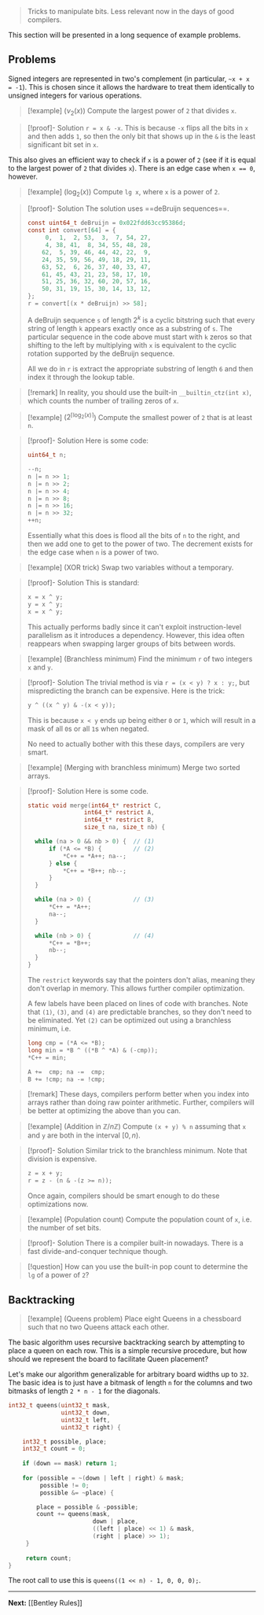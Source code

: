 > Tricks to manipulate bits. Less relevant now in the days of good compilers.

This section will be presented in a long sequence of example problems.

## Problems

Signed integers are represented in two's complement (in particular, `~x + x = -1`). This is chosen since it allows the hardware to treat them identically to unsigned integers for various operations.

> [!example] ($\nu_{2}(x)$)
> Compute the largest power of `2` that divides `x`.

> [!proof]- Solution
>  `r = x & -x`. This is because `-x` flips all the bits in `x` and then adds `1`, so then the only bit that shows up in the `&` is the least significant bit set in `x`.

This also gives an efficient way to check if `x` is a power of `2` (see if it is equal to the largest power of `2` that divides `x`). There is an edge case when `x == 0`, however.

> [!example] ($\log_{2}(x)$)
> Compute `lg x`, where `x` is a power of `2`.

> [!proof]- Solution
> The solution uses ==deBruijn sequences==.
> 
> ```c
> const uint64_t deBruijn = 0x022fdd63cc95386d;
> const int convert[64] = {
>      0,  1,  2, 53,  3,  7, 54, 27,
>      4, 38, 41,  8, 34, 55, 48, 28,
>     62,  5, 39, 46, 44, 42, 22,  9,
>     24, 35, 59, 56, 49, 18, 29, 11,
>     63, 52,  6, 26, 37, 40, 33, 47,
>     61, 45, 43, 21, 23, 58, 17, 10,
>     51, 25, 36, 32, 60, 20, 57, 16,
>     50, 31, 19, 15, 30, 14, 13, 12,
> };
> r = convert[(x * deBruijn) >> 58]; 
> ```
> 
> A deBruijn sequence `s` of length $2^{k}$ is a cyclic bitstring such that every string of length `k` appears exactly once as a substring of `s`. The particular sequence in the code above must start with `k` zeros so that shifting to the left by multiplying with `x` is equivalent to the cyclic rotation supported by the deBruijn sequence.
> 
> All we do in `r` is extract the appropriate substring of length `6` and then index it through the lookup table.

> [!remark]
> In reality, you should use the built-in `__builtin_ctz(int x)`, which counts the number of trailing zeros of `x`.

> [!example] ($2^{\lceil \log_{2}(x) \rceil}$)
> Compute the smallest power of `2` that is at least `n`.

> [!proof]- Solution
> Here is some code:
> 
> ```c
> uint64_t n;
> 
> --n;
> n |= n >> 1;
> n |= n >> 2;
> n |= n >> 4;
> n |= n >> 8;
> n |= n >> 16;
> n |= n >> 32;
> ++n;
> ```
> 
> Essentially what this does is flood all the bits of `n` to the right, and then we add one to 
> get to the power of two. The decrement exists for the edge case when `n` is a power of two.

> [!example] (XOR trick)
> Swap two variables without a temporary.

> [!proof]- Solution
> This is standard:
> 
> ```c
> x = x ^ y;
> y = x ^ y;
> x = x ^ y;
> ```
> 
> This actually performs badly since it can't exploit instruction-level parallelism as it introduces a dependency. However, this idea often reappears when swapping larger groups of bits between words.

> [!example] (Branchless minimum)
> Find the minimum `r` of two integers `x` and `y`.

> [!proof]- Solution
> The trivial method is via `r = (x < y) ? x : y;`, but mispredicting the branch can be expensive. Here is the trick:
> 
> ```c
> y ^ ((x ^ y) & -(x < y));
> ```
> 
> This is because `x < y` ends up being either `0` or `1`, which will result in a mask of all `0`s or all `1`s when negated. 
> 
> No need to actually bother with this these days, compilers are very smart.

> [!example] (Merging with branchless minimum)
> Merge two sorted arrays.

> [!proof]- Solution
> Here is some code.
> 
> ```c
> static void merge(int64_t* restrict C,
> 				  int64_t* restrict A,
> 				  int64_t* restrict B,
> 				  size_t na, size_t nb) {
> 
> 	while (na > 0 && nb > 0) {  // (1)
> 		if (*A <= *B) {         // (2)
> 			*C++ = *A++; na--;
> 		} else {
> 			*C++ = *B++; nb--;
> 		}
> 	}
> 
> 	while (na > 0) {            // (3)
> 		*C++ = *A++;
> 		na--;
> 	}
> 
> 	while (nb > 0) {            // (4)
> 		*C++ = *B++;
> 		nb--;
> 	}
> }
> ```
> 
> The `restrict` keywords say that the pointers don't alias, meaning they don't overlap in memory. This allows further compiler optimization.
> 
> A few labels have been placed on lines of code with branches. Note that `(1)`, `(3)`, and `(4)` are predictable branches, so they don't need to be eliminated. Yet `(2)` can be optimized out using a branchless minimum, i.e.
> 
> ```c
> long cmp = (*A <= *B);
> long min = *B ^ ((*B ^ *A) & (-cmp));
> *C++ = min;
> 
> A +=  cmp; na -=  cmp;
> B += !cmp; na -= !cmp;
> ```

> [!remark]
> These days, compilers perform better when you index into arrays rather than doing raw pointer arithmetic. Further, compilers will be better at optimizing the above than you can.

> [!example] (Addition in $\mathbb{Z}/n\mathbb{Z}$)
> Compute `(x + y) % n` assuming that `x` and `y` are both in the interval $[0, n)$.

> [!proof]- Solution
> Similar trick to the branchless minimum. Note that division is expensive.
> 
> ```c
> z = x + y;
> r = z - (n & -(z >= n));
> ```
> 
> Once again, compilers should be smart enough to do these optimizations now.

> [!example] (Population count)
> Compute the population count of `x`, i.e. the number of set bits.

> [!proof]- Solution
> There is a compiler built-in nowadays. There is a fast divide-and-conquer technique though.

> [!question]
> How can you use the built-in pop count to determine the `lg` of a power of `2`?
## Backtracking

> [!example] (Queens problem)
> Place eight Queens in a chessboard such that no two Queens attack each other.

The basic algorithm uses recursive backtracking search by attempting to place a queen on each row. This is a simple recursive procedure, but how should we represent the board to facilitate Queen placement?

Let's make our algorithm generalizable for arbitrary board widths up to `32`. The basic idea is to just have a bitmask of length `n` for the columns and two bitmasks of length `2 * n - 1` for the diagonals.

```c
int32_t queens(uint32_t mask,
			   uint32_t down,
			   uint32_t left,
			   uint32_t right) {

	int32_t possible, place;
	int32_t count = 0;
	
	if (down == mask) return 1;
	
	for (possible = ~(down | left | right) & mask;
	     possible != 0;
	     possible &= ~place) {

		place = possible & -possible;
		count += queens(mask,
						down | place,
						((left | place) << 1) & mask,
						(right | place) >> 1);
	 }
	 
	 return count;
}
```

The root call to use this is `queens((1 << n) - 1, 0, 0, 0);`. 

---

**Next:** [[Bentley Rules]]